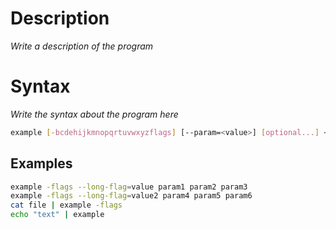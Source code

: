 # Description
*Write a description of the program*
# Syntax
*Write the syntax about the program here*
```bash
example [-bcdehijkmnopqrtuvwxyzflags] [--param=<value>] [optional...] <required...>
```
## Examples
```bash
example -flags --long-flag=value param1 param2 param3
example -flags --long-flag=value2 param4 param5 param6
cat file | example -flags
echo "text" | example
```